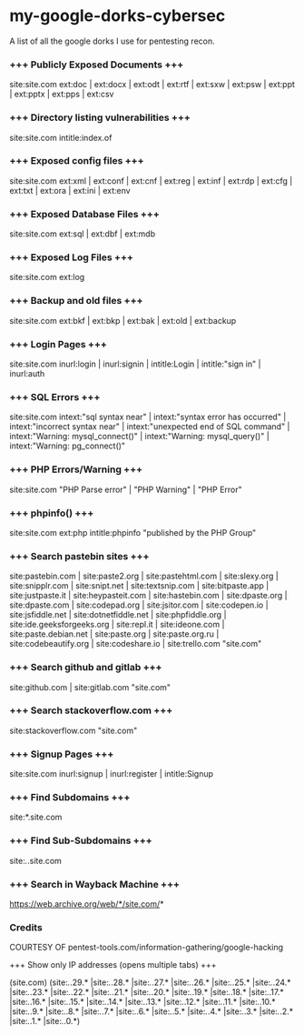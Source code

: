 # my-google-dorks-cybersec
A list of all the google dorks I use for pentesting recon.

### +++ Publicly Exposed Documents +++

site:site.com ext:doc | ext:docx | ext:odt | ext:rtf | ext:sxw | ext:psw | ext:ppt | ext:pptx | ext:pps | ext:csv

### +++ Directory listing vulnerabilities +++

site:site.com intitle:index.of

### +++ Exposed config files +++ 

site:site.com ext:xml | ext:conf | ext:cnf | ext:reg | ext:inf | ext:rdp | ext:cfg | ext:txt | ext:ora | ext:ini | ext:env

### +++ Exposed Database Files +++

site:site.com ext:sql | ext:dbf | ext:mdb

### +++ Exposed Log Files +++

site:site.com ext:log

### +++ Backup and old files +++

site:site.com ext:bkf | ext:bkp | ext:bak | ext:old | ext:backup

### +++ Login Pages +++

site:site.com inurl:login | inurl:signin | intitle:Login | intitle:"sign in" | inurl:auth

### +++ SQL Errors +++

site:site.com intext:"sql syntax near" | intext:"syntax error has occurred" | intext:"incorrect syntax near" | intext:"unexpected end of SQL command" | intext:"Warning: mysql_connect()" | intext:"Warning: mysql_query()" | intext:"Warning: pg_connect()"

### +++ PHP Errors/Warning +++

site:site.com "PHP Parse error" | "PHP Warning" | "PHP Error"

### +++ phpinfo() +++

site:site.com ext:php intitle:phpinfo "published by the PHP Group"

### +++ Search pastebin sites +++

site:pastebin.com | site:paste2.org | site:pastehtml.com | site:slexy.org | site:snipplr.com | site:snipt.net | site:textsnip.com | site:bitpaste.app | site:justpaste.it | site:heypasteit.com | site:hastebin.com | site:dpaste.org | site:dpaste.com | site:codepad.org | site:jsitor.com | site:codepen.io | site:jsfiddle.net | site:dotnetfiddle.net | site:phpfiddle.org | site:ide.geeksforgeeks.org | site:repl.it | site:ideone.com | site:paste.debian.net | site:paste.org | site:paste.org.ru | site:codebeautify.org  | site:codeshare.io | site:trello.com "site.com"

### +++ Search github and gitlab +++

site:github.com | site:gitlab.com "site.com"


### +++ Search stackoverflow.com +++

site:stackoverflow.com "site.com"

### +++ Signup Pages +++

site:site.com inurl:signup | inurl:register | intitle:Signup

### +++ Find Subdomains +++

site:*.site.com

### +++ Find Sub-Subdomains +++

site:*.*.site.com

### +++ Search in Wayback Machine +++

https://web.archive.org/web/*/site.com/*

### Credits
COURTESY OF pentest-tools.com/information-gathering/google-hacking

+++ Show only IP addresses (opens multiple tabs) +++

(site.com) (site:*.*.29.* |site:*.*.28.* |site:*.*.27.* |site:*.*.26.* |site:*.*.25.* |site:*.*.24.* |site:*.*.23.* |site:*.*.22.* |site:*.*.21.* |site:*.*.20.* |site:*.*.19.* |site:*.*.18.* |site:*.*.17.* |site:*.*.16.* |site:*.*.15.* |site:*.*.14.* |site:*.*.13.* |site:*.*.12.* |site:*.*.11.* |site:*.*.10.* |site:*.*.9.* |site:*.*.8.* |site:*.*.7.* |site:*.*.6.* |site:*.*.5.* |site:*.*.4.* |site:*.*.3.* |site:*.*.2.* |site:*.*.1.* |site:*.*.0.*)
